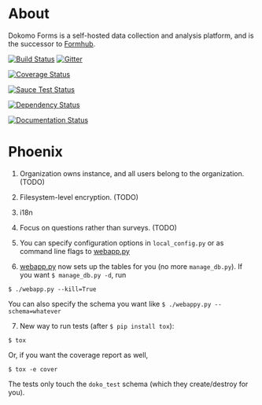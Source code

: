 # About

Dokomo Forms is a self-hosted data collection and analysis platform, and is the successor to [Formhub](https://formhub.org/).

[![Build Status](https://travis-ci.org/SEL-Columbia/dokomoforms.svg?branch=master)](https://travis-ci.org/SEL-Columbia/dokomoforms)
[![Gitter](https://badges.gitter.im/Join%20Chat.svg)](https://gitter.im/SEL-Columbia/dokomoforms?utm_source=badge&utm_medium=badge&utm_campaign=pr-badge&utm_content=badge)

[![Coverage Status](https://coveralls.io/repos/SEL-Columbia/dokomoforms/badge.svg?branch=master)](https://coveralls.io/r/SEL-Columbia/dokomoforms?branch=master)

[![Sauce Test Status](https://saucelabs.com/browser-matrix/dokomo_sauce_matrix.svg)](https://saucelabs.com/u/dokomo_sauce_matrix)

[![Dependency Status](https://gemnasium.com/SEL-Columbia/dokomoforms.svg)](https://gemnasium.com/SEL-Columbia/dokomoforms)

[![Documentation Status](https://readthedocs.org/projects/dokomoforms/badge/?version=latest)](https://readthedocs.org/projects/dokomoforms/?badge=latest)

# Phoenix

1. Organization owns instance, and all users belong to the organization. (TODO)

2. Filesystem-level encryption. (TODO)

3. i18n

4. Focus on questions rather than surveys. (TODO)

5. You can specify configuration options in `local_config.py` or as command line flags to [webapp.py](webapp.py)

6. [webapp.py](webapp.py) now sets up the tables for you (no more `manage_db.py`). If you want `$ manage_db.py -d`, run

  `$ ./webapp.py --kill=True`

  You can also specify the schema you want like `$ ./webappy.py --schema=whatever`

7. New way to run tests (after `$ pip install tox`):

  `$ tox`

  Or, if you want the coverage report as well,

  `$ tox -e cover`

  The tests only touch the `doko_test` schema (which they create/destroy for you).
